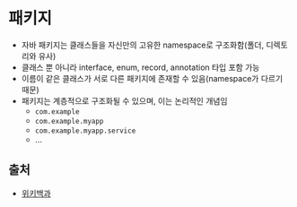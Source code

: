 # 패키지

- 자바 패키지는 클래스들을 자신만의 고유한 namespace로 구조화함(폴더, 디렉토리와 유사)
- 클래스 뿐 아니라 interface, enum, record, annotation 타입 포함 가능
- 이름이 같은 클래스가 서로 다른 패키지에 존재할 수 있음(namespace가 다르기 때문)
- 패키지는 계층적으로 구조화될 수 있으며, 이는 논리적인 개념임
    - `com.example`
    - `com.example.myapp`
    - `com.example.myapp.service`
    - ...

## 출처

- [위키백과](https://en.wikipedia.org/wiki/Java_package)